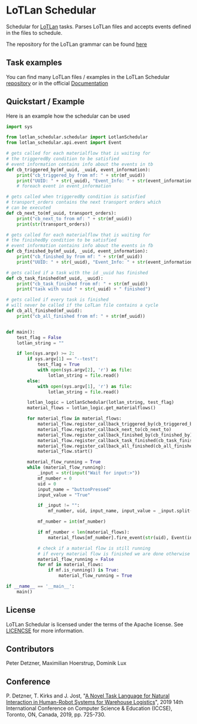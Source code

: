 # LoTLan Schedular

Schedular for [LoTLan](https://lotlan.readthedocs.io/en/latest/) tasks. Parses LoTLan files and accepts events defined in the files to schedule.

The repository for the LoTLan grammar can be found [here](https://github.com/iml130/LoTLan)
## Task examples

You can find many LoTLan files / examples in the LoTLan Schedular [repository](https://github.com/iml130/lotlan-schedular) or in the official [Documentation](https://lotlan-schedular.readthedocs.io)

## Quickstart / Example

Here is an example how the schedular can be used
```python
import sys

from lotlan_schedular.schedular import LotlanSchedular
from lotlan_schedular.api.event import Event

# gets called for each materialflow that is waiting for
# the triggeredBy condition to be satisfied
# event information contains info about the events in tb
def cb_triggered_by(mf_uuid, _uuid, event_information):
    print("cb_triggered_by from mf: " + str(mf_uuid))
    print("UUID: " + str(_uuid), "Event_Info: " + str(event_information))
    # foreach event in event_information

# gets called when triggeredBy condition is satisfied
# transport_orders contains the next transport orders which 
# can be executed
def cb_next_to(mf_uuid, transport_orders):
    print("cb_next_to from mf: " + str(mf_uuid))
    print(str(transport_orders))

# gets called for each materialflow that is waiting for
# the finishedBy condition to be satisfied
# event information contains info about the events in fb
def cb_finished_by(mf_uuid, _uuid, event_information):
    print("cb_finished_by from mf: " + str(mf_uuid))
    print("UUID: " + str(_uuid), "Event_Info: " + str(event_information))

# gets called if a task with the id _uuid has finished
def cb_task_finished(mf_uuid, _uuid):
    print("cb_task_finished from mf: " + str(mf_uuid))
    print("task with uuid " + str(_uuid) + " finished")

# gets called if every task is finished
# will never be called if the LoTLan file contains a cycle
def cb_all_finished(mf_uuid):
    print("cb_all_finished from mf: " + str(mf_uuid))


def main():
    test_flag = False
    lotlan_string = ""

    if len(sys.argv) >= 2:
        if sys.argv[1] == "--test":
            test_flag = True
            with open(sys.argv[2], 'r') as file:
                lotlan_string = file.read()
        else:
            with open(sys.argv[1], 'r') as file:
                lotlan_string = file.read()

        lotlan_logic = LotlanSchedular(lotlan_string, test_flag)
        material_flows = lotlan_logic.get_materialflows()

        for material_flow in material_flows:
            material_flow.register_callback_triggered_by(cb_triggered_by)
            material_flow.register_callback_next_to(cb_next_to)
            material_flow.register_callback_finished_by(cb_finished_by)
            material_flow.register_callback_task_finished(cb_task_finished)
            material_flow.register_callback_all_finished(cb_all_finished)
            material_flow.start()

        material_flow_running = True
        while (material_flow_running):
            _input = str(input("Wait for input:>"))
            mf_number = 0
            uid = 0
            input_name = "buttonPressed"
            input_value = "True"

            if _input != "":
                mf_number, uid, input_name, input_value = _input.split(" ")

            mf_number = int(mf_number)

            if mf_number < len(material_flows):
                material_flows[mf_number].fire_event(str(uid), Event(input_name, "", "bool", input_value == "True"))

            # check if a material flow is still running
            # if every material flow is finished we are done otherwise continue
            material_flow_running = False
            for mf in material_flows:
                if mf.is_running() is True:
                    material_flow_running = True

if __name__ == '__main__':
    main()

```

## License
LoTLan Schedular is licensed under the terms of the Apache license. See [LICENCSE](./LICENSE) for more information.

## Contributors
Peter Detzner, Maximilian Hoerstrup, Dominik Lux


## Conference

P. Detzner, T. Kirks and J. Jost, "[A Novel Task Language for Natural Interaction in Human-Robot Systems for Warehouse Logistics](https://ieeexplore.ieee.org/document/8845336)", 2019 14th International Conference on Computer Science & Education (ICCSE), Toronto, ON, Canada, 2019, pp. 725-730.